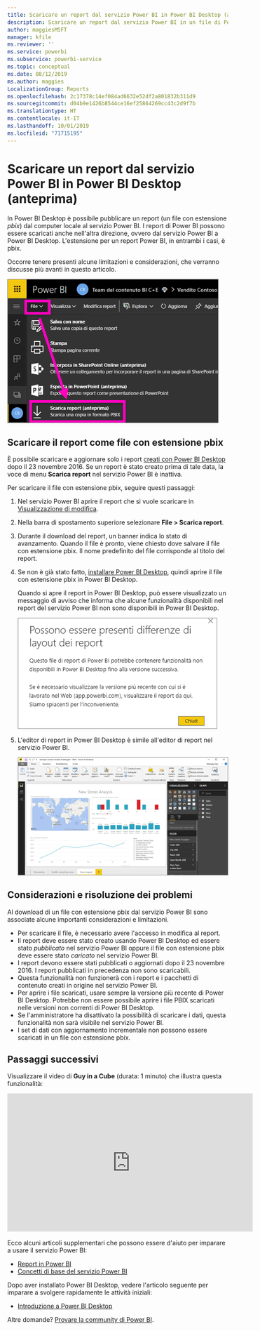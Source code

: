 ```yaml
---
title: Scaricare un report dal servizio Power BI in Power BI Desktop (anteprima)
description: Scaricare un report dal servizio Power BI in un file di Power BI Desktop
author: maggiesMSFT
manager: kfile
ms.reviewer: ''
ms.service: powerbi
ms.subservice: powerbi-service
ms.topic: conceptual
ms.date: 08/12/2019
ms.author: maggies
LocalizationGroup: Reports
ms.openlocfilehash: 2c17378c14ef084ad6632e52df2a801832b311d9
ms.sourcegitcommit: d04b9e1426b8544ce16ef25864269cc43c2d9f7b
ms.translationtype: HT
ms.contentlocale: it-IT
ms.lasthandoff: 10/01/2019
ms.locfileid: "71715195"
---
```

# <a name="download-a-report-from-the-power-bi-service-to-power-bi-desktop-preview"></a>Scaricare un report dal servizio Power BI in Power BI Desktop (anteprima)
In Power BI Desktop è possibile pubblicare un report (un file con estensione *pbix*) dal computer locale al servizio Power BI. I report di Power BI possono essere scaricati anche nell'altra direzione, ovvero dal servizio Power BI a Power BI Desktop. L'estensione per un report Power BI, in entrambi i casi, è pbix.

Occorre tenere presenti alcune limitazioni e considerazioni, che verranno discusse più avanti in questo articolo.

![Elenco a discesa File](media/service-export-to-pbix/power-bi-file-export.png)

## <a name="download-the-report-as-a-pbix-file"></a>Scaricare il report come file con estensione pbix

È possibile scaricare e aggiornare solo i report [creati con Power BI Desktop](/learn/modules/publish-share-power-bi/2-publish-reports) dopo il 23 novembre 2016. Se un report è stato creato prima di tale data, la voce di menu **Scarica report** nel servizio Power BI è inattiva.

Per scaricare il file con estensione pbix, seguire questi passaggi:

1. Nel servizio Power BI aprire il report che si vuole scaricare in [Visualizzazione di modifica](https://docs.microsoft.com/power-bi/service-interact-with-a-report-in-editing-view).

2. Nella barra di spostamento superiore selezionare **File > Scarica report**.
   
3. Durante il download del report, un banner indica lo stato di avanzamento. Quando il file è pronto, viene chiesto dove salvare il file con estensione pbix. Il nome predefinito del file corrisponde al titolo del report.
   
4. Se non è già stato fatto, [installare Power BI Desktop](desktop-get-the-desktop.md), quindi aprire il file con estensione pbix in Power BI Desktop.
   
    Quando si apre il report in Power BI Desktop, può essere visualizzato un messaggio di avviso che informa che alcune funzionalità disponibili nel report del servizio Power BI non sono disponibili in Power BI Desktop.
   
    ![Finestra di dialogo di avviso](media/service-export-to-pbix/power-bi-export-to-pbix_2.png)

5. L'editor di report in Power BI Desktop è simile all'editor di report nel servizio Power BI.  
   
    ![Editor di report di Power BI Desktop](media/service-export-to-pbix/power-bi-desktop.png)

## <a name="considerations-and-troubleshooting"></a>Considerazioni e risoluzione dei problemi
Al download di un file con estensione pbix dal servizio Power BI sono associate alcune importanti considerazioni e limitazioni.

* Per scaricare il file, è necessario avere l'accesso in modifica al report.
* Il report deve essere stato creato usando Power BI Desktop ed essere stato *pubblicato* nel servizio Power BI oppure il file con estensione pbix deve essere stato *caricato* nel servizio Power BI.
* I report devono essere stati pubblicati o aggiornati dopo il 23 novembre 2016. I report pubblicati in precedenza non sono scaricabili.
* Questa funzionalità non funzionerà con i report e i pacchetti di contenuto creati in origine nel servizio Power BI.
* Per aprire i file scaricati, usare sempre la versione più recente di Power BI Desktop. Potrebbe non essere possibile aprire i file PBIX scaricati nelle versioni non correnti di Power BI Desktop.
* Se l'amministratore ha disattivato la possibilità di scaricare i dati, questa funzionalità non sarà visibile nel servizio Power BI.
* I set di dati con aggiornamento incrementale non possono essere scaricati in un file con estensione pbix.

## <a name="next-steps"></a>Passaggi successivi
Visualizzare il video di **Guy in a Cube** (durata: 1 minuto) che illustra questa funzionalità:

<iframe width="560" height="315" src="https://www.youtube.com/embed/ymWqU5jiUl0" frameborder="0" allowfullscreen></iframe>

Ecco alcuni articoli supplementari che possono essere d'aiuto per imparare a usare il servizio Power BI:

* [Report in Power BI](consumer/end-user-reports.md)
* [Concetti di base del servizio Power BI](service-basic-concepts.md)

Dopo aver installato Power BI Desktop, vedere l'articolo seguente per imparare a svolgere rapidamente le attività iniziali:

* [Introduzione a Power BI Desktop](desktop-getting-started.md)

Altre domande? [Provare la community di Power BI](http://community.powerbi.com/).

